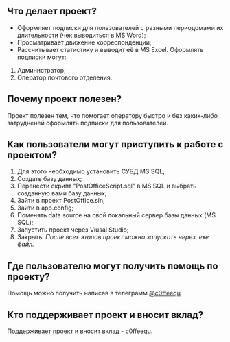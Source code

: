 ## Что делает проект?
* Оформляет подписки для пользователей с разными периодомами их длительности (чек выводиться в MS Word);
* Просматривает движение корреспонденции;
* Рассчитывает статистику и выводит её в MS Excel.
Оформлять подписки могут:
1. Администратор;
2. Оператор почтового отделения.
## Почему проект полезен?
Проект полезен тем, что помогает оператору быстро и без каких-либо затрудненей оформлять подписки для пользователей.
## Как пользователи могут приступить к работе с проектом?
1. Для этого необходимо установить СУБД MS SQL;
2. Создать базу данных;
3. Перенести скрипт "PostOfficeScript.sql" в MS SQL и выбрать созданную вами базу данных;
4. Зайти в проект PostOffice.sln;
5. Зайти в app.config;
6. Поменять data source на свой локальный сервер базы данных (MS SQL);
7. Запустить проект через Viusal Studio;
8. Закрыть.
*После всех этапов проект можно запускать через .exe файл.*
## Где пользователю могут получить помощь по проекту?
Помощь можно получить написав в телеграмм [@c0ffeequ](https://t.me/c0ffeequ)
## Кто поддерживает проект и вносит вклад?
Поддерживает проект и вносит вклад - c0ffeequ.
